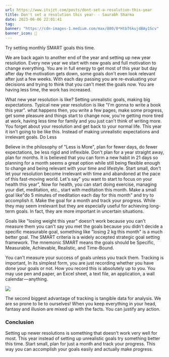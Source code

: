 ```yaml
---
url: https://www.itsjzt.com/posts/dont-set-a-resolution-this-year
title: Don't set a resolution this year- - Saurabh Sharma
date: 2023-06-06 22:01:41
tag: 
banner: "https://cdn-images-1.medium.com/max/800/0*HtbT6kujdBAy1Scv"
banner_icon: 🔖
---
```


Try setting monthly SMART goals this time.

We are back again to another end of the year and setting up new year resolution. Every new year we start with new goals and full motivation to change everything. You are in full energy to get most of this year but day after day the motivation gets down, some goals don't even look relevant after just a few weeks. With each day passing you are re-evaluating your decisions and trying to think that you can't meet the goals now. You are having less time, the work has increased.

What new year resolution is like? Setting unrealistic goals, making big expectations. Typical new year resolution is like "I'm gonna to write a book this year". what happens then, you write a few pages, make some progress, get some pleasure and things start to change now, you're getting more tired at work, having less time for family and you just can't think of writing more. You forget about your resolution and get back to your normal life. This year it isn't going to be like this. Instead of making unrealistic expectations and irrelevant goals. Do Less

Believe in the philosophy of "Less is More", plan for fewer days, do fewer expectations, be less rigid and inflexible. Don't plan for a year straight away, plan for months. It is believed that you can form a new habit in 21 days so planning for a month seems a great option while still being flexible enough to change and being relevant with your time and lifestyle. Start small, don't let your resolution become irrelevant with time and abandoned at the pace of this fast-moving world. Let's say" you want to start to focus on your health this year", Now for health, you can start doing exercise, managing your diet, meditation, etc., start with meditation this month. Make a small goal like"do 5 minutes of meditation each day for this month" and try to accomplish it. Make the goal for a month and track your progress. While they may seem irrelevant but they are especially useful for achieving long-term goals. In fact, they are more important in uncertain situations.

Goals like "losing weight this year" doesn't work because you can't measure them you can't say you met the goals because you didn't decide a specific measurable goal, something like "losing 2 kg this month" is a much better goal. The SMART criteria is a widely accepted strategic goal setting framework. The mnemonic SMART means the goals should be Specific, Measurable, Achievable, Realistic, and Time-Bound.

You can't measure your success of goals unless you track them. Tracking is important, In its simplest form, you are just recording whether you have done your goals or not. How you record this is absolutely up to you. You may use pen and paper, an Excel sheet, a text file, an application, a wall calendar — anything.

![](https://cdn-images-1.medium.com/max/800/0*HtbT6kujdBAy1Scv)

The second biggest advantage of tracking is tangible data for analysis. We are so prone to lie to ourselves! When you keep everything in your head, fantasy and illusion are mixed up with the facts. You can justify any action.

### Conclusion

Setting up newer resolutions is something that doesn't work very well for most. This year instead of setting up unrealistic goals try something better this time. Start small, plan for just a month and track your progress. This way you can accomplish your goals easily and actually make progress.